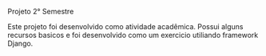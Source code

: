 Projeto 2° Semestre  

Este projeto foi desenvolvido como atividade acadêmica.
Possui alguns recursos basicos e foi desenvolvido como um exercicio utiliando framework Django.
